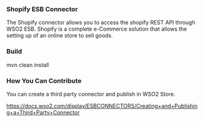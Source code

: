 ### Shopify ESB Connector

The Shopify connector allows you to access the shopify REST API through WSO2 ESB. Shopify is a complete e-Commerce solution that allows
the setting up of an online store to sell goods.

### Build

mvn clean install

### How You Can Contribute
You can create a third party connector and publish in WSO2 Store.

https://docs.wso2.com/display/ESBCONNECTORS/Creating+and+Publishing+a+Third+Party+Connector